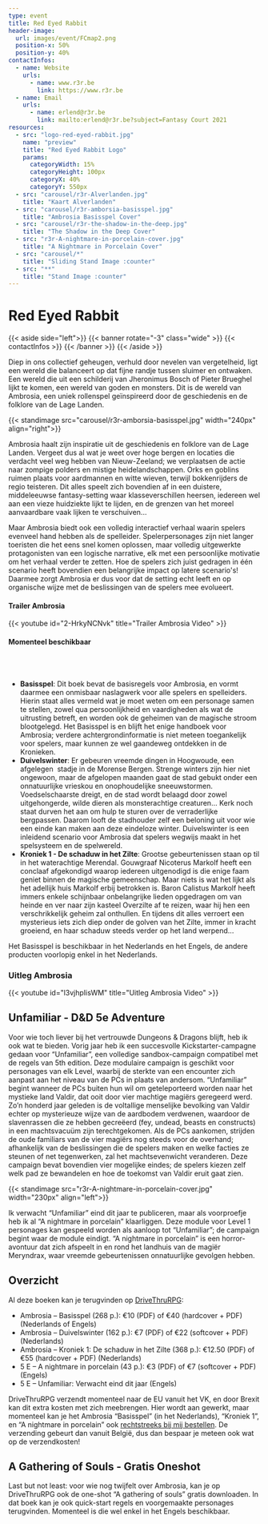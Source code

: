 ```yaml
---
type: event
title: Red Eyed Rabbit
header-image:
  url: images/event/FCmap2.png
  position-x: 50%
  position-y: 40%
contactInfos:
  - name: Website
    urls:
      - name: www.r3r.be
        link: https://www.r3r.be
  - name: Email
    urls:
      - name: erlend@r3r.be
        link: mailto:erlend@r3r.be?subject=Fantasy Court 2021
resources:
  - src: "logo-red-eyed-rabbit.jpg"
    name: "preview"
    title: "Red Eyed Rabbit Logo"
    params:
      categoryWidth: 15%
      categoryHeight: 100px
      categoryX: 40%
      categoryY: 550px
  - src: "carousel/r3r-Alverlanden.jpg"
    title: "Kaart Alverlanden"
  - src: "carousel/r3r-amborsia-basisspel.jpg"
    title: "Ambrosia Basisspel Cover"
  - src: "carousel/r3r-the-shadow-in-the-deep.jpg"
    title: "The Shadow in the Deep Cover"
  - src: "r3r-A-nightmare-in-porcelain-cover.jpg"
    title: "A Nightmare in Porcelain Cover"
  - src: "carousel/*"
    title: "Sliding Stand Image :counter"
  - src: "**"
    title: "Stand Image :counter"
---
```



# Red Eyed Rabbit
{{< aside side="left">}}
  {{< banner rotate="-3" class="wide" >}}
      {{< contactInfos >}}
  {{< /banner >}}
{{< /aside >}}
<!-- {{< aside >}}
    {{< factoid >}}
        Wist je dat dobbelstenen een vitaal onderdeel zijn van vele tabletop rollenspellen? Maar in de meeste live action rollenspelen (LARPs) komen ze juist bijna niet voor
    {{< /factoid >}}
{{< /aside >}} -->

Diep in ons collectief geheugen, verhuld door nevelen van vergetelheid, ligt een wereld die balanceert op dat fijne randje tussen sluimer en ontwaken. Een wereld die uit een schilderij van Jheronimus Bosch of Pieter Brueghel lijkt te komen, een wereld van goden en monsters. Dit is de wereld van Ambrosia, een uniek rollenspel geïnspireerd door de geschiedenis en de folklore van de Lage Landen.

{{< standimage src="carousel/r3r-amborsia-basisspel.jpg" width="240px" align="right">}}

Ambrosia haalt zijn inspiratie uit de geschiedenis en folklore van de Lage Landen. Vergeet dus al wat je weet over hoge bergen en locaties die verdacht veel weg hebben van Nieuw-Zeeland; we verplaatsen de actie naar zompige polders en mistige heidelandschappen. Orks en goblins ruimen plaats voor aardmannen en witte wieven, terwijl bokkenrijders de regio teisteren. Dit alles speelt zich bovendien af in een duistere, middeleeuwse fantasy-setting waar klasseverschillen heersen, iedereen wel aan een vieze huidziekte lijkt te lijden, en de grenzen van het moreel aanvaardbare vaak lijken te verschuiven...

Maar Ambrosia biedt ook een volledig interactief verhaal waarin spelers evenveel hand hebben als de spelleider. Spelerpersonages zijn niet langer toeristen die het eens snel komen oplossen, maar volledig uitgewerkte protagonisten van een logische narrative, elk met een persoonlijke motivatie om het verhaal verder te zetten. Hoe de spelers zich juist gedragen in één scenario heeft bovendien een belangrijke impact op latere scenario's! Daarmee zorgt Ambrosia er dus voor dat de setting echt leeft en op organische wijze met de beslissingen van de spelers mee evolueert.

#### Trailer Ambrosia
{{< youtube id="2-HrkyNCNvk" title="Trailer Ambrosia Video" >}}
<br>

#### Momenteel beschikbaar
<br><br>

- __Basisspel__: Dit boek bevat de basisregels voor Ambrosia, en vormt daarmee een onmisbaar naslagwerk voor alle spelers en spelleiders. Hierin staat alles vermeld wat je moet weten om een personage samen te stellen, zowel qua persoonlijkheid en vaardigheden als wat de uitrusting betreft, en worden ook de geheimen van de magische stroom blootgelegd. Het Basisspel is en blijft het enige handboek voor Ambrosia; verdere achtergrondinformatie is niet meteen toegankelijk voor spelers, maar kunnen ze wel gaandeweg ontdekken in de Kronieken.
- __Duivelswinter__: Er gebeuren vreemde dingen in Hoogwoude, een afgelegen  stadje in de Morense Bergen. Strenge winters zijn hier niet ongewoon, maar de afgelopen maanden gaat de stad gebukt onder een onnatuurlijke vrieskou en onophoudelijke sneeuwstormen. Voedselschaarste dreigt, en de stad wordt belaagd door zowel uitgehongerde, wilde dieren als monsterachtige creaturen... Kerk noch staat durven het aan om hulp te sturen over de verraderlijke bergpassen. Daarom looft de stadhouder zelf een beloning uit voor wie een einde kan maken aan deze eindeloze winter. Duivelswinter is een inleidend scenario voor Ambrosia dat spelers wegwijs maakt in het spelsysteem en de spelwereld.
- __Kroniek 1 - De schaduw in het Zilte__: Grootse gebeurtenissen staan op til in het waterachtige Merendal. Gouwgraaf Nicoterus Markolf heeft een conclaaf afgekondigd waarop iedereen uitgenodigd is die enige faam geniet binnen de magische gemeenschap. Maar niets is wat het lijkt als het adellijk huis Markolf erbij betrokken is. Baron Calistus Markolf heeft immers enkele schijnbaar onbelangrijke lieden opgedragen om van heinde en ver naar zijn kasteel Overzilte af te reizen, waar hij hen een verschrikkelijk geheim zal onthullen. En tijdens dit alles verroert een mysterieus iets zich diep onder de golven van het Zilte, immer in kracht groeiend, en haar schaduw steeds verder op het land werpend...

Het Basisspel is beschikbaar in het Nederlands en het Engels, de andere producten voorlopig enkel in het Nederlands.

### Uitleg Ambrosia
{{< youtube id="l3vjhpIisWM" title="Uitleg Ambrosia Video" >}}
<br>

## Unfamiliar - D&D 5e Adventure
Voor wie toch liever bij het vertrouwde Dungeons & Dragons blijft, heb ik ook wat te bieden. Vorig jaar heb ik een succesvolle Kickstarter-campagne gedaan voor “Unfamiliar”, een volledige sandbox-campaign compatibel met de regels van 5th edition. Deze modulaire campaign is geschikt voor personages van elk Level, waarbij de sterkte van een encounter zich aanpast aan het niveau van de PCs in plaats van andersom. “Unfamiliar” begint wanneer de PCs buiten hun wil om geteleporteerd worden naar het mystieke land Valdir, dat ooit door vier machtige magiërs geregeerd werd. Zo’n honderd jaar geleden is de voltallige menselijke bevolking van Valdir echter op mysterieuze wijze van de aardbodem verdwenen, waardoor de slavenrassen die ze hebben gecreëerd (fey, undead, beasts en constructs) in een machtsvacuüm zijn terechtgekomen. Als de PCs aankomen, strijden de oude familiars van de vier magiërs nog steeds voor de overhand; afhankelijk van de beslissingen die de spelers maken en welke facties ze steunen of net tegenwerken, zal het machtsevenwicht veranderen. Deze campaign bevat bovendien vier mogelijke eindes; de spelers kiezen zelf welk pad ze bewandelen en hoe de toekomst van Valdir eruit gaat zien.

{{< standimage src="r3r-A-nightmare-in-porcelain-cover.jpg" width="230px" align="left">}}

Ik verwacht “Unfamiliar” eind dit jaar te publiceren, maar als voorproefje heb ik al “A nightmare in porcelain” klaarliggen. Deze module voor Level 1 personages kan gespeeld worden als aanloop tot “Unfamiliar”; de campaign begint waar de module eindigt. “A nightmare in porcelain” is een horror-avontuur dat zich afspeelt in en rond het landhuis van de magiër Meryndrax, waar vreemde gebeurtenissen onnatuurlijke gevolgen hebben.

## Overzicht
Al deze boeken kan je terugvinden op [DriveThruRPG](https://www.r3r.be):
- Ambrosia – Basisspel (268 p.): €10 (PDF) of €40 (hardcover + PDF) (Nederlands of Engels)
- Ambrosia – Duivelswinter (162 p.): €7 (PDF) of €22 (softcover + PDF) (Nederlands)
- Ambrosia – Kroniek 1: De schaduw in het Zilte (368 p.): €12.50 (PDF) of €55 (hardcover +
PDF) (Nederlands)
- 5 E – A nightmare in porcelain (43 p.): €3 (PDF) of €7 (softcover + PDF) (Engels)
- 5 E – Unfamiliar: Verwacht eind dit jaar (Engels)

DriveThruRPG verzendt momenteel naar de EU vanuit het VK, en door Brexit kan dit extra kosten met zich meebrengen. Hier wordt aan gewerkt, maar momenteel kan je het Ambrosia “Basisspel” (in het Nederlands), “Kroniek 1”, en “A nightmare in porcelain” ook [rechtstreeks bij mij bestellen](mailto:erlend@r3r.be). De verzending gebeurt dan vanuit België, dus dan bespaar je meteen ook wat op de verzendkosten!

## A Gathering of Souls - Gratis Oneshot
Last but not least: voor wie nog twijfelt over Ambrosia, kan je op DriveThruRPG ook de one-shot “A gathering of souls” gratis downloaden. In dat boek kan je ook quick-start regels en voorgemaakte personages terugvinden. Momenteel is die wel enkel in het Engels beschikbaar.
